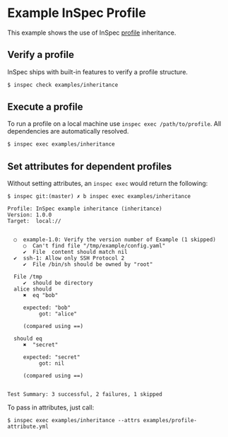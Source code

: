 # Example InSpec Profile

This example shows the use of InSpec [profile](../../docs/profiles.rst) inheritance.

## Verify a profile

InSpec ships with built-in features to verify a profile structure.

```bash
$ inspec check examples/inheritance
```

## Execute a profile

To run a profile on a local machine use `inspec exec /path/to/profile`. All dependencies are automatically resolved.

```bash
$ inspec exec examples/inheritance
```

## Set attributes for dependent profiles

Without setting attributes, an `inspec exec` would return the following:

```
$ inspec git:(master) ✗ b inspec exec examples/inheritance

Profile: InSpec example inheritance (inheritance)
Version: 1.0.0
Target:  local://


  ○  example-1.0: Verify the version number of Example (1 skipped)
     ○  Can't find file "/tmp/example/config.yaml"
     ✔  File  content should match nil
  ✔  ssh-1: Allow only SSH Protocol 2
     ✔  File /bin/sh should be owned by "root"

  File /tmp
     ✔  should be directory
  alice should
     ✖  eq "bob"

     expected: "bob"
          got: "alice"

     (compared using ==)

  should eq
     ✖  "secret"

     expected: "secret"
          got: nil

     (compared using ==)


Test Summary: 3 successful, 2 failures, 1 skipped
```

To pass in attributes, just call:

```
$ inspec exec examples/inheritance --attrs examples/profile-attribute.yml
```
